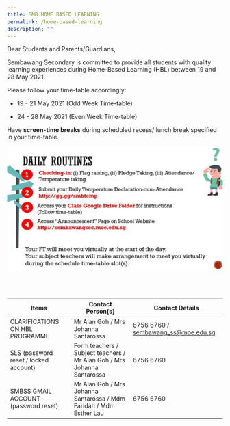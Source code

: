 ```yaml
---
title: SMB HOME BASED LEARNING
permalink: /home-based-learning
description: ""
---
```

Dear Students and Parents/Guardians,

Sembawang Secondary is committed to provide all students with quality learning experiences during Home-Based Learning (HBL) between 19 and 28 May 2021.

Please follow your time-table accordingly:

*   19 - 21 May 2021 (Odd Week Time-table)
    
*   24 - 28 May 2021 (Even Week Time-table)
    

Have **screen-time breaks** during scheduled recess/ lunch break specified in your time-table.

![](/images/HBL%20routines%202021.jpeg)

<br>
<br>

| Items | Contact Person(s) | Contact Details |
| -------- | -------- | -------- |
| CLARIFICATIONS ON HBL PROGRAMME     | Mr Alan Goh / Mrs Johanna Santarossa | 6756 6760 / sembawang_ss@moe.edu.sg    |
| SLS (password reset / locked account)     | Form teachers / Subject teachers / Mr Alan Goh / Mrs Johanna Santarossa    | 6756 6760   |
| SMBSS GMAIL ACCOUNT (password reset)    | Mr Alan Goh / Mrs Johanna Santarossa / Mdm Faridah / Mdm Esther Lau  | 6756 6760   |